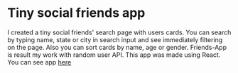 #  Tiny social friends app
I created a tiny social friends' search page with users cards. You can search by typing name, state or city in search input and see immediately filtering on the page. Also you can sort cards by name, age or gender. Friends-App is result my work with random user API.
This app was made using React. You can see app [here](https://mitchffirstgit.github.io/React/)
